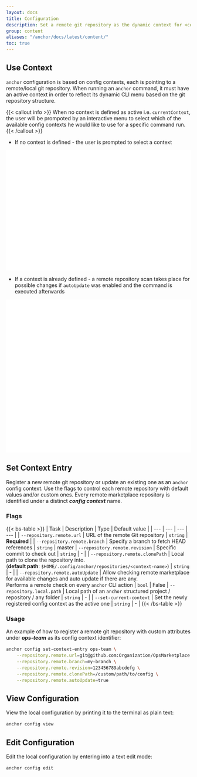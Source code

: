 ```yaml
---
layout: docs
title: Configuration
description: Set a remote git repository as the dynamic context for <code>anchor</code>.
group: content
aliases: "/anchor/docs/latest/content/"
toc: true
---
```


## Use Context

`anchor` configuration is based on config contexts, each is pointing to a remote/local git repository. When running an `anchor` command, it must have an active context in order to reflect its dynamic CLI menu based on the git repository structure.

{{< callout info >}}
When no context is defined as active i.e. `currentContext`, the user will be prompoted by an interactive menu to select which of the available config contexts he would like to use for a specific command run.
{{< /callout >}}

* If no context is defined - the user is prompted to select a context
<div class="col-lg-6">
   <img style="vertical-align: top;" src="/docs/latest/assets/img/anchor-context-selection.svg" width="600" >
</div>

* If a context is already defined - a remote repository scan takes place for possible changes if `autoUpdate` was enabled and the command is executed afterwards

<div class="col-lg-6">
   <img style="vertical-align: top;" src="/docs/latest/assets/img/anchor-auto-update-flow.svg" width="800" >
</div>

## Set Context Entry

Register a new remote git repository or update an existing one as an `anchor` config context. Use the flags to control each remote repository with default values and/or custom ones. Every remote marketplace repository is identified under a distinct ***config context*** name.

### Flags

{{< bs-table >}}
| Task | Description | Type | Default value | 
| --- | --- | --- | --- |
| `--repository.remote.url` | URL of the remote Git repository | `string` | **Required** |
| `--repository.remote.branch` | Specify a branch to fetch HEAD references | `string` | master
| `--repository.remote.revision` | Specific commit to check out | `string` | - |
| `--repository.remote.clonePath` | Local path to clone the repository into.<br/>(**default path**: `$HOME/.config/anchor/repositories/<context-name>`) | `string` | - |
| `--repository.remote.autoUpdate` | Allow checking remote marketplace for available changes and auto update if there are any.<br>Performs a remote check on every `anchor` CLI action | `bool` | False
| `--repository.local.path` | Local path of an `anchor` structured project / repository / any folder | `string` | - |
| `--set-current-context` | Set the newly registered config context as the active one | `string` | - |
{{< /bs-table >}}

### Usage

An example of how to register a remote git repository with custom attributes under ***ops-team*** as its config context identifier:

```bash
anchor config set-context-entry ops-team \
    --repository.remote.url=git@github.com:Organization/OpsMarketplace.git \
    --repository.remote.branch=my-branch \
    --repository.remote.revision=123456789abcdefg \
    --repository.remote.clonePath=/custom/path/to/config \
    --repository.remote.autoUpdate=true
```

## View Configuration 

View the local configuration by printing it to the terminal as plain text:

```bash
anchor config view
```

## Edit Configuration

Edit the local configuration by entering into a text edit mode:

```bash
anchor config edit
```


